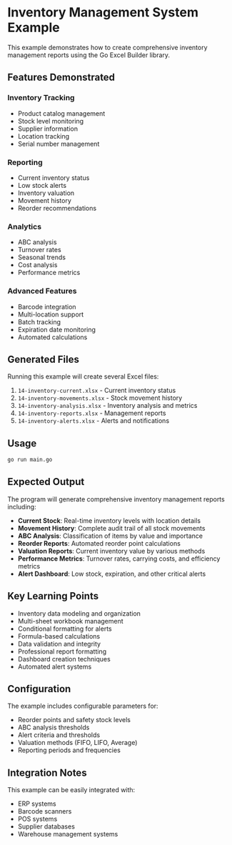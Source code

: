 # Inventory Management System Example

This example demonstrates how to create comprehensive inventory management reports using the Go Excel Builder library.

## Features Demonstrated

### Inventory Tracking
- Product catalog management
- Stock level monitoring
- Supplier information
- Location tracking
- Serial number management

### Reporting
- Current inventory status
- Low stock alerts
- Inventory valuation
- Movement history
- Reorder recommendations

### Analytics
- ABC analysis
- Turnover rates
- Seasonal trends
- Cost analysis
- Performance metrics

### Advanced Features
- Barcode integration
- Multi-location support
- Batch tracking
- Expiration date monitoring
- Automated calculations

## Generated Files

Running this example will create several Excel files:

1. `14-inventory-current.xlsx` - Current inventory status
2. `14-inventory-movements.xlsx` - Stock movement history
3. `14-inventory-analysis.xlsx` - Inventory analysis and metrics
4. `14-inventory-reports.xlsx` - Management reports
5. `14-inventory-alerts.xlsx` - Alerts and notifications

## Usage

```bash
go run main.go
```

## Expected Output

The program will generate comprehensive inventory management reports including:

- **Current Stock**: Real-time inventory levels with location details
- **Movement History**: Complete audit trail of all stock movements
- **ABC Analysis**: Classification of items by value and importance
- **Reorder Reports**: Automated reorder point calculations
- **Valuation Reports**: Current inventory value by various methods
- **Performance Metrics**: Turnover rates, carrying costs, and efficiency metrics
- **Alert Dashboard**: Low stock, expiration, and other critical alerts

## Key Learning Points

- Inventory data modeling and organization
- Multi-sheet workbook management
- Conditional formatting for alerts
- Formula-based calculations
- Data validation and integrity
- Professional report formatting
- Dashboard creation techniques
- Automated alert systems

## Configuration

The example includes configurable parameters for:
- Reorder points and safety stock levels
- ABC analysis thresholds
- Alert criteria and thresholds
- Valuation methods (FIFO, LIFO, Average)
- Reporting periods and frequencies

## Integration Notes

This example can be easily integrated with:
- ERP systems
- Barcode scanners
- POS systems
- Supplier databases
- Warehouse management systems